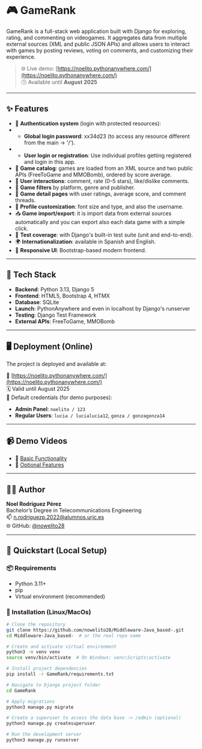 # 🎮 GameRank

GameRank is a full-stack web application built with Django for exploring, rating, and commenting on videogames. It aggregates data from multiple external sources (XML and public JSON APIs) and allows users to interact with games by posting reviews, voting on comments, and customizing their experience.

> 🌐 Live demo: [https://noelito.pythonanywhere.com/](https://noelito.pythonanywhere.com/)  
> 🕒 Available until **August 2025**

---

## ✨ Features

- 🔐 **Authentication system** (login with protected resources):
- - **Global login password**: xx34d23 (to access any resource different from the main -> '/').
- - **User login or registration**: Use individual profiles getting registered and login in this app.
- 🎲 **Game catalog**: games are loaded from an XML source and two public APIs (FreeToGame and MMOBomb), ordered by score average.
- 💬 **User interactions**: comment, rate (0–5 stars), like/dislike comments.
- 🔎 **Game filters** by platform, genre and publisher.
- 🧾 **Game detail pages** with user ratings, average score, and comment threads.
- 🧠 **Profile customization**: font size and type, and also the username.
- 📥 **Game import/export**: it is import data from external sources automatically and you can export also each data game with a simple click.
- 🧪 **Test coverage**: with Django's built-in test suite (unit and end-to-end).
- 🌍 **Internationalization**: available in Spanish and English.
- 📱 **Responsive UI**: Bootstrap-based modern frontend.

---

## 🧩 Tech Stack

- **Backend**: Python 3.13, Django 5
- **Frontend**: HTML5, Bootstrap 4, HTMX
- **Database**: SQLite
- **Launch**: PythonAnywhere and even in localhost by Django's runserver
- **Testing**: Django Test Framework
- **External APIs**: FreeToGame, MMOBomb

---

## 🖥️ Deployment (Online)

The project is deployed and available at:

🔗 [https://noelito.pythonanywhere.com/](https://noelito.pythonanywhere.com/)  
🗓️ Valid until August 2025  
🔐 Default credentials (for demo purposes):  
- **Admin Panel**: `noelito / 123`  
- **Regular Users**: `lucia / lucialucia12`, `gonza / gonzagonza14`

---

## 📹 Demo Videos

- 🎥 [Basic Functionality](https://youtu.be/sqMIz6oc28I)
- 🎥 [Optional Features](https://youtu.be/3WCI0hEX_Mw)

---

## 🧑‍💻 Author

**Noel Rodríguez Pérez**  
Bachelor’s Degree in Telecommunications Engineering  
📫 n.rodriguezp.2022@alumnos.urjc.es  
🌐 GitHub: [@nowelito28](https://github.com/nowelito28)

---

## 🚀 Quickstart (Local Setup)

### 📦 Requirements

- Python 3.11+
- pip
- Virtual environment (recommended)

### 🔧 Installation (Linux/MacOs)

```bash
# Clone the repository
git clone https://github.com/nowelito28/Middleware-Java_based-.git
cd Middleware-Java_based-  # or the real repo name

# Create and activate virtual environment
python3 -m venv venv
source venv/bin/activate  # On Windows: venv\Scripts\activate

# Install project dependencies
pip install -r GameRank/requirements.txt

# Navigate to Django project folder
cd GameRank

# Apply migrations
python3 manage.py migrate

# Create a superuser to access the data base -> /admin (optional)
python3 manage.py createsuperuser

# Run the development server
python3 manage.py runserver
